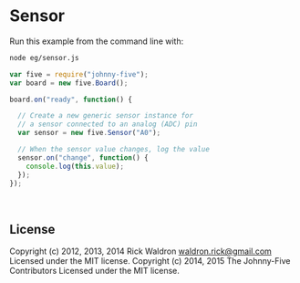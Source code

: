 <!--remove-start-->

# Sensor

<!--remove-end-->








Run this example from the command line with:
```bash
node eg/sensor.js
```


```javascript
var five = require("johnny-five");
var board = new five.Board();

board.on("ready", function() {

  // Create a new generic sensor instance for
  // a sensor connected to an analog (ADC) pin
  var sensor = new five.Sensor("A0");

  // When the sensor value changes, log the value
  sensor.on("change", function() {
    console.log(this.value);
  });
});

```








&nbsp;

<!--remove-start-->

## License
Copyright (c) 2012, 2013, 2014 Rick Waldron <waldron.rick@gmail.com>
Licensed under the MIT license.
Copyright (c) 2014, 2015 The Johnny-Five Contributors
Licensed under the MIT license.

<!--remove-end-->
